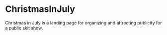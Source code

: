 # ChristmasInJuly
Christmas in July is a landing page for organizing and attracting publicity for a public skit show.
